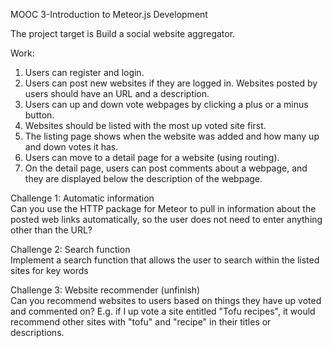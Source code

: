 MOOC 3-Introduction to Meteor.js Development

The project target is Build a social website aggregator.

Work:

1. Users can register and login.  
2. Users can post new websites if they are logged in. Websites posted by users should have an URL and a description.  
3. Users can up and down vote webpages by clicking a plus or a minus button.  
4. Websites should be listed with the most up voted site first.  
5. The listing page shows when the website was added and how many up and down votes it has.  
6. Users can move to a detail page for a website (using routing).  
7. On the detail page, users can post comments about a webpage, and they are displayed below the description of the webpage.


Challenge 1: Automatic information  
Can you use the HTTP package for Meteor to pull in information about the posted web links automatically, so the user does not need to enter anything other than the URL?


Challenge 2: Search function  
Implement a search function that allows the user to search within the listed sites for key words


Challenge 3: Website recommender (unfinish)  
Can you recommend websites to users based on things they have up voted and commented on? E.g. if I up vote a site entitled "Tofu recipes", it would recommend other sites with "tofu" and "recipe" in their titles or descriptions. 
